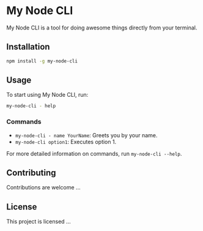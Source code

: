 # My Node CLI

My Node CLI is a tool for doing awesome things directly from your terminal.

## Installation

```bash
npm install -g my-node-cli
```

## Usage

To start using My Node CLI, run:

```bash
my-node-cli - help
```

### Commands

- `my-node-cli - name YourName`: Greets you by your name.
- `my-node-cli option1`: Executes option 1.

For more detailed information on commands, run `my-node-cli --help`.

## Contributing

Contributions are welcome ...

## License

This project is licensed ...
